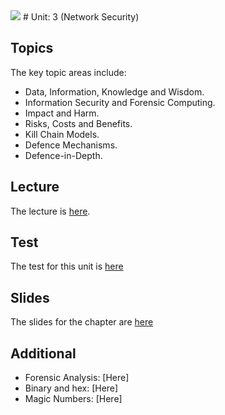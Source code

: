 <img src="https://github.com/billbuchanan/csn09112/blob/master/zadditional/top_csn09112.png"/>
# Unit: 3 (Network Security)

## Topics
The key topic areas include:

* Data, Information, Knowledge and Wisdom.
* Information Security and Forensic Computing.
* Impact and Harm.
* Risks, Costs and Benefits.
* Kill Chain Models.
* Defence Mechanisms.
* Defence-in-Depth.


## Lecture

The lecture is [here](https://www.youtube.com/watch?v=X5_OFQGywWE).

## Test

The test for this unit is [here](https://asecuritysite.com/tests/tests?sortBy=cyberdata02)

## Slides
The slides for the chapter are [here](https://github.com/billbuchanan/csn09112/blob/master/week03_ns/lecture/unit03_nets.pdf)
  
  
## Additional

* Forensic Analysis: [Here]
* Binary and hex: [Here]
* Magic Numbers: [Here]

  
